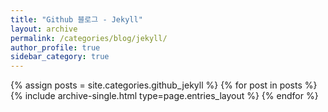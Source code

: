 ```yaml
---
title: "Github 블로그 - Jekyll"
layout: archive
permalink: /categories/blog/jekyll/
author_profile: true
sidebar_category: true
---
```


{% assign posts = site.categories.github_jekyll %}
{% for post in posts %} {% include archive-single.html type=page.entries_layout %} {% endfor %}